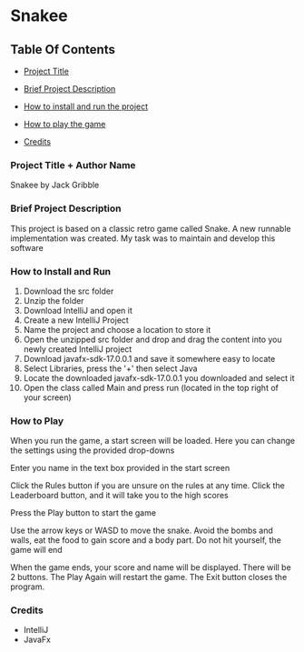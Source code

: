 
# Snakee

  

## Table Of Contents

  

- [Project Title](#project-title--author-name)

- [Brief Project Description](#brief-project-description)

- [How to install and run the project](#how-to-install-and-run)

- [How to play the game](#how-to-play)

- [Credits](#credits)

  

### Project Title + Author Name

Snakee by Jack Gribble

### Brief Project Description
This project is based on a classic retro game called Snake. A new runnable implementation was created. My task was to maintain and develop this software
  

### How to Install and Run
 1. Download the src folder
 2. Unzip the folder
 3. Download IntelliJ and open it
 4. Create a new IntelliJ Project
5. Name the project and choose a location to store it
6. Open the unzipped src folder and drop and drag the content into you newly created IntelliJ project
7. Download javafx-sdk-17.0.0.1 and save it somewhere easy to locate
8. Select Libraries, press the '+' then select Java
9. Locate the downloaded javafx-sdk-17.0.0.1 you downloaded and select it
10. Open the class called Main and press run (located in the top right of your screen)

  

### How to Play
When you run the game, a start screen will be loaded. Here you can change the settings using the provided drop-downs

Enter you name in the text box provided in the start screen

Click the Rules button if you are unsure on the rules at any time.
Click the Leaderboard button, and it will take you to the high scores

Press the Play button to start the game

Use the arrow keys or WASD to move the snake. Avoid the bombs and walls, eat the food to gain score and a body part. Do not hit yourself, the game will end

When the game ends, your score and name will be displayed. There will be 2 buttons.
The Play Again will restart the game.
The Exit button closes the program.

### Credits
* IntelliJ
* JavaFx
